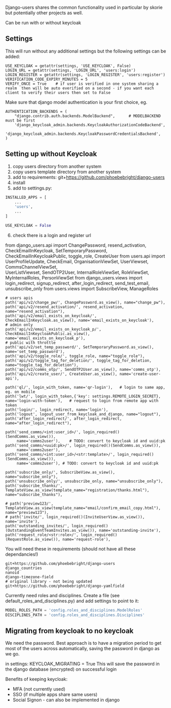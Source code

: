 Django-users shares the common functionality used in particular by skorie but potentially other projects as well.

Can be run with or without keycloak



## Settings

This will run without any additional settings but the following settings can be added:


    USE_KEYCLOAK = getattr(settings, 'USE_KEYCLOAK', False)
    LOGIN_URL = getattr(settings, 'LOGIN_URL', 'users:login')
    LOGIN_REGISTER = getattr(settings, 'LOGIN_REGISTER', 'users:register')
    VERIFICATION_CODE_EXPIRY_MINUTES = 5
    VERIFY_ONCE = True    # if user is verified in one system sharing a realm  then will be auto everified on a second - if you want each client to verify their users then set to False

Make sure that django model authentication is your first choice, eg.

    AUTHENTICATION_BACKENDS = (
        "django.contrib.auth.backends.ModelBackend",      # MODELBACKEND must be first
        'django_keycloak_admin.backends.KeycloakAuthorizationCodeBackend',
        'django_keycloak_admin.backends.KeycloakPasswordCredentialsBackend',  
    )

## Setting up without Keycloak

1. copy users directory from another system
2. copy users template directory from another system
3. add to requirements: git+https://github.com/phoebebright/django-users
4. install
5. add to settings.py:


```python
INSTALLED_APPS = [
    ...
    'users',
    ...
]

USE_KEYCLOAK = False
```

6. check there is a login and register url

from django_users.api import ChangePassword, resend_activation, CheckEmailInKeycloak, SetTemporaryPassword, \
    CheckEmailInKeycloakPublic, toggle_role, CreateUser
from users.api import UserProfileUpdate, CheckEmail, OrganisationViewSet, UserViewset, CommsChannelViewSet, \
    UserListViewset, SendOTP2User, InternalRoleViewSet, RoleViewSet, MyInternalRoles, PersonViewSet
from django_users.views import login_redirect, signup_redirect, after_login_redirect, send_test_email,  \
     unsubscribe_only
from users.views import SubscribeView, ManageRoles

    # users apis
    path('api/v2/change_pw/', ChangePassword.as_view(), name="change_pw"),
    path('api/v2/resend_activation/', resend_activation, name="resend_activation"),
    path('api/v2/email_exists_on_keycloak/', CheckEmailInKeycloak.as_view(), name='email_exists_on_keycloak'),
    # admin only
    path('api/v2/email_exists_on_keycloak_p/', CheckEmailInKeycloakPublic.as_view(), name='email_exists_on_keycloak_p'),
    # public with throttle
    path('api/v2/set_temp_password/', SetTemporaryPassword.as_view(), name='set_temp_password'),
    path('api/v2/toggle_role/', toggle_role, name="toggle_role"),
    path('api/v2/toggle_tag_for_deletion/', toggle_tag_for_deletion, name="toggle_tag_for_deletion"),
    path('api/v2/comms_otp/', SendOTP2User.as_view(), name='comms_otp'),
    path('api/v2/create_user/', CreateUser.as_view(), name='create-user-api'),

    path('ql/', login_with_token, name='qr-login'),   # login to same app, eg. on mobile
    path('lwt/', login_with_token,{'key': settings.REMOTE_LOGIN_SECRET}, name='login-with-token'),   # request to login from remote app with token
    path('login/', login_redirect, name='login'),
    path('logout', logout_user_from_keycloak_and_django, name="logout"),
    path('after_login_redirect/', after_login_redirect, name="after_login_redirect"),

    path('send_comms/<int:user_id>/', login_required()(SendComms.as_view()),
         name='comms2user'),    # TODO: convert to keycloak id and uuid:pk
    path('send_comms/<uuid:pk>/', login_required()(SendComms.as_view()),
         name='comms2user'),
    path('send_comms/<int:user_id>/<str:template>/', login_required()(SendComms.as_view()),
         name='comms2user'), # TODO: convert to keycloak id and uuid:pk

    path('subscribe_only/', SubscribeView.as_view(), name="subscribe_only"),
    path('unsubscribe_only/', unsubscribe_only, name="unsubscribe_only"),
    path('subscribe_thanks/', TemplateView.as_view(template_name="registration/thanks.html"), name="subscribe_thanks"),

    # path('preview123/', TemplateView.as_view(template_name="email/confirm_email_copy.html"), name="preview123"),
    # path('invite/', login_required()(InviteUserView.as_view()), name='invite'),
    path('outstanding_invites/', login_required()(OutstandingEventTeamInvites.as_view()), name='outstanding-invite'),
    path('request_role/<str:role>/', login_required()(RequestRole.as_view()), name='request-role'),

You will need these in requirements (should not have all these dependancies!)

    git+https://github.com/phoebebright/django-users
    django_countries
    nanoid
    django-timezone-field
    # original library - not being updated
    git+https://github.com/phoebebright/django-yamlfield

Currently need roles and disciplines.  Create a file (see default_roles_and_disciplines.py) and add settings to point to it:

```python
MODEL_ROLES_PATH = 'config.roles_and_disciplines.ModelRoles'
DISCIPLINES_PATH = 'config.roles_and_disciplines.Disciplines'
```


## Migrating from keycloak to no keycloak

We need the password.  Best approach is to have a migration period to get most of the users across automatically, saving the password in django as we go.  

in settings: KEYCLOAK_MIGRATING = True
This will save the password in the django database (encrypted) on successful login

Benefits of keeping keycloak:
- MFA (not currently used)
- SSO (if multiple apps share same users)
- Social Signon - can also be implemented in django
